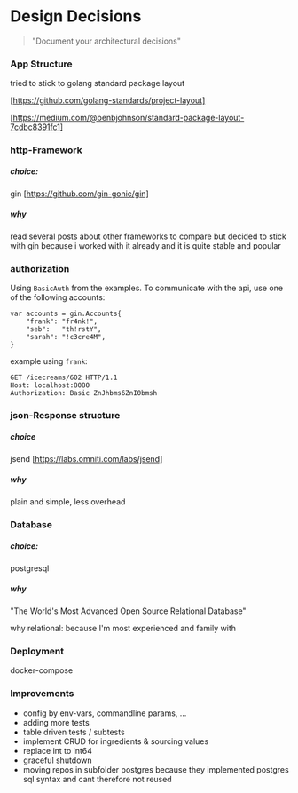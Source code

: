 # Design Decisions
> "Document your architectural decisions" 

### App Structure
tried to stick to golang standard package layout 

[https://github.com/golang-standards/project-layout]

[https://medium.com/@benbjohnson/standard-package-layout-7cdbc8391fc1]

### http-Framework
##### choice: 

gin [https://github.com/gin-gonic/gin]

##### why 
read several posts about other frameworks to compare but decided to stick with gin 
because i worked with it already and it is quite stable and popular

### authorization
Using `BasicAuth` from the examples. To communicate with the api, use one of the following accounts:
```
var accounts = gin.Accounts{
	"frank": "fr4nk!",
	"seb":   "th!rstY",
	"sarah": "!c3cre4M",
}
```
 example using `frank`:
 ```
 GET /icecreams/602 HTTP/1.1
 Host: localhost:8080
 Authorization: Basic ZnJhbms6ZnI0bmsh
 ```

### json-Response structure
##### choice
jsend [https://labs.omniti.com/labs/jsend]

##### why 
plain and simple, less overhead

### Database
##### choice: 
postgresql

##### why
"The World's Most Advanced Open Source Relational Database"

why relational: because I'm most experienced and family with

### Deployment
docker-compose

### Improvements
- config by env-vars, commandline params, ... 
- adding more tests
- table driven tests / subtests
- implement CRUD for ingredients & sourcing values
- replace int to int64
- graceful shutdown
- moving repos in subfolder postgres because they implemented postgres sql syntax and cant therefore not reused



